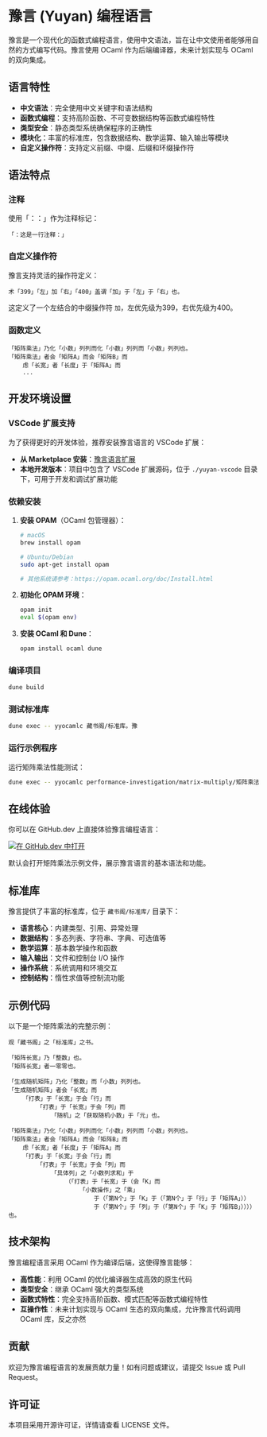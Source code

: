 # 豫言 (Yuyan) 编程语言

豫言是一个现代化的函数式编程语言，使用中文语法，旨在让中文使用者能够用自然的方式编写代码。豫言使用 OCaml 作为后端编译器，未来计划实现与 OCaml 的双向集成。

## 语言特性

- **中文语法**：完全使用中文关键字和语法结构
- **函数式编程**：支持高阶函数、不可变数据结构等函数式编程特性
- **类型安全**：静态类型系统确保程序的正确性
- **模块化**：丰富的标准库，包含数据结构、数学运算、输入输出等模块
- **自定义操作符**：支持定义前缀、中缀、后缀和环缀操作符

## 语法特点

### 注释
使用「：：」作为注释标记：
```
「：这是一行注释：」
```

### 自定义操作符
豫言支持灵活的操作符定义：
```
术「399」「左」加「右」「400」盖谓「加」于「左」于「右」也。
```
这定义了一个左结合的中缀操作符 `加`，左优先级为399，右优先级为400。

### 函数定义
```
「矩阵乘法」乃化「小数」列列而化「小数」列列而「小数」列列也。
「矩阵乘法」者会「矩阵A」而会「矩阵B」而
    虑「长宽」者「长度」于「矩阵A」而
    ...
```

## 开发环境设置

### VSCode 扩展支持

为了获得更好的开发体验，推荐安装豫言语言的 VSCode 扩展：

- **从 Marketplace 安装**：[豫言语言扩展](https://marketplace.visualstudio.com/items?itemName=yuyan-lang.yuyan)
- **本地开发版本**：项目中包含了 VSCode 扩展源码，位于 `./yuyan-vscode` 目录下，可用于开发和调试扩展功能

### 依赖安装

1. **安装 OPAM**（OCaml 包管理器）：
   ```bash
   # macOS
   brew install opam
   
   # Ubuntu/Debian
   sudo apt-get install opam
   
   # 其他系统请参考：https://opam.ocaml.org/doc/Install.html
   ```

2. **初始化 OPAM 环境**：
   ```bash
   opam init
   eval $(opam env)
   ```

3. **安装 OCaml 和 Dune**：
   ```bash
   opam install ocaml dune
   ```

### 编译项目
```bash
dune build
```

### 测试标准库
```bash
dune exec -- yyocamlc 藏书阁/标准库。豫
```

### 运行示例程序
运行矩阵乘法性能测试：
```bash
dune exec -- yyocamlc performance-investigation/matrix-multiply/矩阵乘法。豫
```

## 在线体验

你可以在 GitHub.dev 上直接体验豫言编程语言：

[![在 GitHub.dev 中打开](https://github.com/codespaces/badge.svg)](https://github.dev/yuyan-lang/yuyan/tree/demo)

默认会打开矩阵乘法示例文件，展示豫言语言的基本语法和功能。

## 标准库

豫言提供了丰富的标准库，位于 `藏书阁/标准库/` 目录下：

- **语言核心**：内建类型、引用、异常处理
- **数据结构**：多态列表、字符串、字典、可选值等
- **数学运算**：基本数学操作和函数
- **输入输出**：文件和控制台 I/O 操作
- **操作系统**：系统调用和环境交互
- **控制结构**：惰性求值等控制流功能

## 示例代码

以下是一个矩阵乘法的完整示例：

```
观「藏书阁」之「标准库」之书。

「矩阵长宽」乃「整数」也。
「矩阵长宽」者一零零也。

「生成随机矩阵」乃化「整数」而「小数」列列也。
「生成随机矩阵」者会「长宽」而
    「打表」于「长宽」于会「行」而
        「打表」于「长宽」于会「列」而
            「随机」之「获取随机小数」于「元」也。

「矩阵乘法」乃化「小数」列列而化「小数」列列而「小数」列列也。
「矩阵乘法」者会「矩阵A」而会「矩阵B」而
    虑「长宽」者「长度」于「矩阵A」而
    「打表」于「长宽」于会「行」而
        「打表」于「长宽」于会「列」而
            「具体列」之「小数列求和」于
                （「打表」于「长宽」于（会「K」而
                    「小数操作」之「乘」
                        于（「第N个」于「K」于（「第N个」于「行」于「矩阵A」））
                        于（「第N个」于「列」于（「第N个」于「K」于「矩阵B」））））也。
```

## 技术架构

豫言编程语言采用 OCaml 作为编译后端，这使得豫言能够：

- **高性能**：利用 OCaml 的优化编译器生成高效的原生代码
- **类型安全**：继承 OCaml 强大的类型系统
- **函数式特性**：完全支持高阶函数、模式匹配等函数式编程特性
- **互操作性**：未来计划实现与 OCaml 生态的双向集成，允许豫言代码调用 OCaml 库，反之亦然

## 贡献

欢迎为豫言编程语言的发展贡献力量！如有问题或建议，请提交 Issue 或 Pull Request。

## 许可证

本项目采用开源许可证，详情请查看 LICENSE 文件。